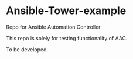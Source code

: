 # Ansible-Tower-example
Repo for Ansible Automation Controller

This repo is solely for testing functionality of AAC.

To be developed.
